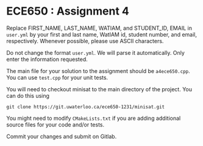 # ECE650 : Assignment 4

Replace FIRST_NAME, LAST_NAME, WATIAM, and STUDENT_ID, EMAIL in
`user.yml` by your first and last name, WatIAM id, student number, and
email, respectively. Whenever possible, please use ASCII characters.

Do not change the format `user.yml`. We will parse it
automatically. Only enter the information requested.

The main file for your solution to the assignment should be
`a4ece650.cpp`. You can use `test.cpp` for your unit tests.

You will need to checkout minisat to the main directory of the project.
You can do this using

```
git clone https://git.uwaterloo.ca/ece650-1231/minisat.git
```


You might need to modify `CMakeLists.txt` if you are adding additional
source files for your code and/or tests.

Commit your changes and submit on Gitlab.
